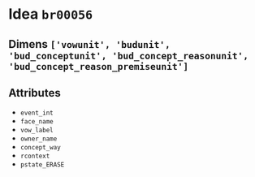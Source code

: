 # Idea `br00056`

## Dimens `['vowunit', 'budunit', 'bud_conceptunit', 'bud_concept_reasonunit', 'bud_concept_reason_premiseunit']`

## Attributes
- `event_int`
- `face_name`
- `vow_label`
- `owner_name`
- `concept_way`
- `rcontext`
- `pstate_ERASE`
